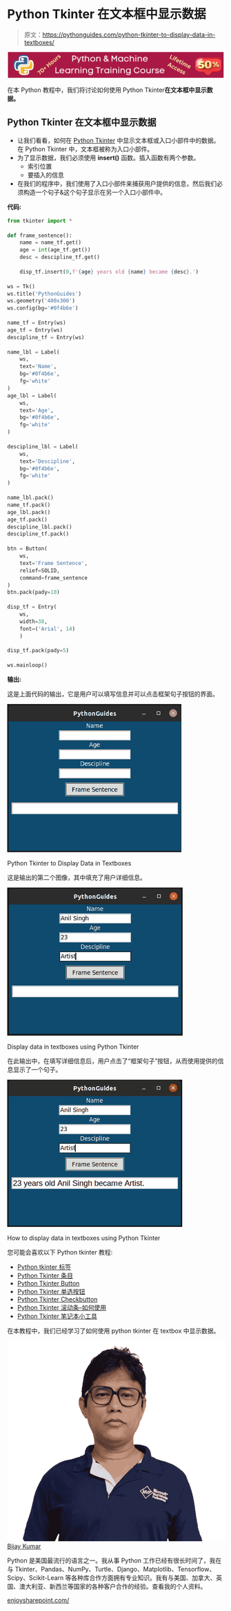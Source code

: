 # Python Tkinter 在文本框中显示数据

> 原文：<https://pythonguides.com/python-tkinter-to-display-data-in-textboxes/>

[![Python & Machine Learning training courses](img/49ec9c6da89a04c9f45bab643f8c765c.png)](https://sharepointsky.teachable.com/p/python-and-machine-learning-training-course)

在本 Python 教程中，我们将讨论如何使用 Python Tkinter**在文本框中显示数据。**

## Python Tkinter 在文本框中显示数据

*   让我们看看，如何在 [Python Tkinter](https://pythonguides.com/python-gui-programming/) 中显示文本框或入口小部件中的数据。在 Python Tkinter 中，文本框被称为入口小部件。
*   为了显示数据，我们必须使用 **insert()** 函数。插入函数有两个参数。
    *   索引位置
    *   要插入的信息
*   在我们的程序中，我们使用了入口小部件来捕获用户提供的信息，然后我们必须构造一个句子&这个句子显示在另一个入口小部件中。

**代码:**

```py
from tkinter import *

def frame_sentence():
    name = name_tf.get()
    age = int(age_tf.get())
    desc = descipline_tf.get()

    disp_tf.insert(0,f'{age} years old {name} became {desc}.')

ws = Tk()
ws.title('PythonGuides')
ws.geometry('400x300')
ws.config(bg='#0f4b6e')

name_tf = Entry(ws)
age_tf = Entry(ws)
descipline_tf = Entry(ws)

name_lbl = Label(
    ws,
    text='Name',
    bg='#0f4b6e',
    fg='white'
)
age_lbl = Label(
    ws,
    text='Age',
    bg='#0f4b6e',
    fg='white'
)

descipline_lbl = Label(
    ws,
    text='Descipline',
    bg='#0f4b6e',
    fg='white'
)

name_lbl.pack()
name_tf.pack()
age_lbl.pack()
age_tf.pack()
descipline_lbl.pack()
descipline_tf.pack()

btn = Button(
    ws,
    text='Frame Sentence',
    relief=SOLID,
    command=frame_sentence
)
btn.pack(pady=10)

disp_tf = Entry(
    ws, 
    width=38,
    font=('Arial', 14)
    )

disp_tf.pack(pady=5)

ws.mainloop() 
```

**输出:**

这是上面代码的输出，它是用户可以填写信息并可以点击框架句子按钮的界面。

![Python Tkinter to Display Data in Textboxes](img/209985ebd95e4e39969530a3275f592c.png "python tkinter display data")

Python Tkinter to Display Data in Textboxes

这是输出的第二个图像，其中填充了用户详细信息。

![Display data in textboxes using Python Tkinter](img/390d91803c6dd3ffc3d0598d260a6aca.png "python tkinter display data fill")

Display data in textboxes using Python Tkinter

在此输出中，在填写详细信息后，用户点击了“框架句子”按钮，从而使用提供的信息显示了一个句子。

![How to display data in textboxes using Python Tkinter](img/f1517bf824d4518269eacf870404652f.png "python tkinter display data in")

How to display data in textboxes using Python Tkinter

您可能会喜欢以下 Python tkinter 教程:

*   [Python tkinter 标签](https://pythonguides.com/python-tkinter-label/)
*   [Python Tkinter 条目](https://pythonguides.com/python-tkinter-entry/)
*   [Python Tkinter Button](https://pythonguides.com/python-tkinter-button/)
*   [Python Tkinter 单选按钮](https://pythonguides.com/python-tkinter-radiobutton/)
*   [Python Tkinter Checkbutton](https://pythonguides.com/python-tkinter-checkbutton/)
*   [Python Tkinter 滚动条–如何使用](https://pythonguides.com/python-tkinter-scrollbar/)
*   [Python Tkinter 笔记本小工具](https://pythonguides.com/python-tkinter-notebook/)

在本教程中，我们已经学习了如何使用 python tkinter 在 textbox 中显示数据。

![Bijay Kumar MVP](img/9cb1c9117bcc4bbbaba71db8d37d76ef.png "Bijay Kumar MVP")[Bijay Kumar](https://pythonguides.com/author/fewlines4biju/)

Python 是美国最流行的语言之一。我从事 Python 工作已经有很长时间了，我在与 Tkinter、Pandas、NumPy、Turtle、Django、Matplotlib、Tensorflow、Scipy、Scikit-Learn 等各种库合作方面拥有专业知识。我有与美国、加拿大、英国、澳大利亚、新西兰等国家的各种客户合作的经验。查看我的个人资料。

[enjoysharepoint.com/](https://enjoysharepoint.com/)[](https://www.facebook.com/fewlines4biju "Facebook")[](https://www.linkedin.com/in/fewlines4biju/ "Linkedin")[](https://twitter.com/fewlines4biju "Twitter")